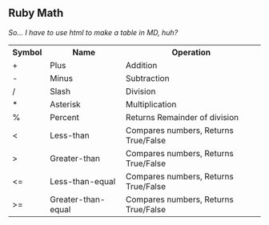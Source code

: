## Ruby Math

_So... I have to use html to make a table in MD, huh?_

<table>
	<tr>
		<th>Symbol</th>
		<th>Name</th>
		<th>Operation</th>
	</tr>
	<tr>
		<td> + </td>
		<td> Plus </td>
		<td> Addition </td>
	</tr>
	<tr>
		<td> - </td>
		<td> Minus </td>
		<td> Subtraction </td>
	</tr>
	<tr>
		<td> / </td>
		<td> Slash </td>
		<td> Division </td>
	</tr>
	<tr>
		<td> * </td>
		<td> Asterisk </td>
		<td> Multiplication </td>
	</tr>
	<tr>
		<td> % </td>
		<td> Percent </td>
		<td> Returns Remainder of division </td>
	</tr>
	<tr>
		<td> < </td>
		<td> Less-than </td>
		<td> Compares numbers, Returns True/False </td>
	</tr>
	<tr>
		<td> > </td>
		<td> Greater-than </td>
		<td> Compares numbers, Returns True/False </td>
	</tr>
	<tr>
		<td> <= </td>
		<td> Less-than-equal </td>
		<td> Compares numbers, Returns True/False </td>
	</tr>
	<tr>
		<td> >= </td>
		<td> Greater-than-equal </td>
		<td> Compares numbers, Returns True/False </td>
	</tr>
</table>